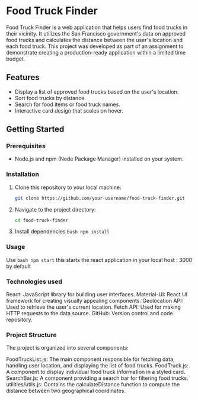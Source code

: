 # Food Truck Finder

Food Truck Finder is a web application that helps users find food trucks in their vicinity. It utilizes the San Francisco government's data on approved food trucks and calculates the distance between the user's location and each food truck. This project was developed as part of an assignment to demonstrate creating a production-ready application within a limited time budget.

## Features

- Display a list of approved food trucks based on the user's location.
- Sort food trucks by distance.
- Search for food items or food truck names.
- Interactive card design that scales on hover.

## Getting Started

### Prerequisites

- Node.js and npm (Node Package Manager) installed on your system.

### Installation

1. Clone this repository to your local machine:

   ```bash
   git clone https://github.com/your-username/food-truck-finder.git
   ```
2. Navigate to the project directory:
    ```bash
    cd food-truck-finder
    ```
3. Install dependencies ```bash npm install ```
### Usage
Use ```bash npm start``` this starts the react application in your local host : 3000 by default

### Technologies used
React: JavaScript library for building user interfaces.
Material-UI: React UI framework for creating visually appealing components.
Geolocation API: Used to retrieve the user's current location.
Fetch API: Used for making HTTP requests to the data source.
GitHub: Version control and code repository.

### Project Structure

The project is organized into several components:

FoodTruckList.js: The main component responsible for fetching data, handling user location, and displaying the list of food trucks.
FoodTruck.js: A component to display individual food truck information in a styled card.
SearchBar.js: A component providing a search bar for filtering food trucks.
utilities/utils.js: Contains the calculateDistance function to compute the distance between two geographical coordinates.
